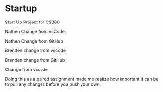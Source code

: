 # Startup
Start Up Project for CS260

Nathen Change from vsCode

Nathen Change from GitHub

Brenden change from vscode

Brenden change from GitHub

Change from vscode


Doing this as a paired assignment made me realize how important it can be to pull any changes before you push your own.

